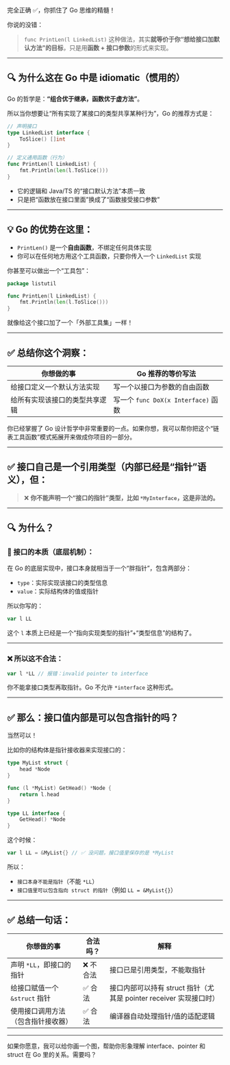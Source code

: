 完全正确 ✅，你抓住了 Go 思维的精髓！

你说的没错：

> `func PrintLen(l LinkedList)` 这种做法，其实**就等价于你“想给接口加默认方法”的目标**，只是用**函数 + 接口参数**的形式来实现。

---

## 🔍 为什么这在 Go 中是 idiomatic（惯用的）

Go 的哲学是：**“组合优于继承，函数优于虚方法”**。

所以当你想要让“所有实现了某接口的类型共享某种行为”，Go 的推荐方式是：

```go
// 声明接口
type LinkedList interface {
	ToSlice() []int
}

// 定义通用函数（行为）
func PrintLen(l LinkedList) {
	fmt.Println(len(l.ToSlice()))
}
```

- 它的逻辑和 Java/TS 的“接口默认方法”本质一致
- 只是把“函数放在接口里面”换成了“函数接受接口参数”

---

## 💡 Go 的优势在这里：

- `PrintLen()` 是一个**自由函数**，不绑定任何具体实现
- 你可以在任何地方用这个工具函数，只要你传入一个 `LinkedList` 实现

你甚至可以做出一个“工具包”：

```go
package listutil

func PrintLen(l LinkedList) {
	fmt.Println(len(l.ToSlice()))
}
```

就像给这个接口加了一个「外部工具集」一样！

---

## ✅ 总结你这个洞察：

| 你想做的事                     | Go 推荐的等价写法                   |
| ------------------------------ | ----------------------------------- |
| 给接口定义一个默认方法实现     | 写一个以接口为参数的自由函数        |
| 给所有实现该接口的类型共享逻辑 | 写一个 `func DoX(x Interface)` 函数 |

你已经掌握了 Go 设计哲学中非常重要的一点。如果你想，我可以帮你把这个“链表工具函数”模式拓展开来做成你项目的一部分。

---

## ✅ 接口自己是一个**引用类型**（内部已经是“指针”语义），但：

> ❌ **你不能声明一个“接口的指针”类型，比如 `*MyInterface`，这是非法的。**

---

## 🔍 为什么？

### 🧠 接口的本质（底层机制）：

在 Go 的底层实现中，接口本身就相当于一个“胖指针”，包含两部分：

- `type`：实际实现该接口的类型信息
- `value`：实际结构体的值或指针

所以你写的：

```go
var l LL
```

这个 `l` 本质上已经是一个“指向实现类型的指针”+“类型信息”的结构了。

---

### ❌ 所以这不合法：

```go
var l *LL // 报错：invalid pointer to interface
```

你不能拿接口类型再取指针。Go 不允许 `*interface` 这种形式。

---

## ✅ 那么：接口值内部是可以包含指针的吗？

当然可以！

比如你的结构体是指针接收器来实现接口的：

```go
type MyList struct {
	head *Node
}

func (l *MyList) GetHead() *Node {
	return l.head
}

type LL interface {
	GetHead() *Node
}
```

这个时候：

```go
var l LL = &MyList{} // ✅ 没问题，接口值里保存的是 *MyList
```

所以：

- `接口本身不能是指针`（不能 `*LL`）
- `接口值里可以包含指向 struct 的指针`（例如 `LL = &MyList{}`）

---

## ✅ 总结一句话：

| 你想做的事                         | 合法吗？  | 解释                                                               |
| ---------------------------------- | --------- | ------------------------------------------------------------------ |
| 声明 `*LL`，即接口的指针           | ❌ 不合法 | 接口已是引用类型，不能取指针                                       |
| 给接口赋值一个 `&struct` 指针      | ✅ 合法   | 接口内部可以持有 struct 指针（尤其是 pointer receiver 实现接口时） |
| 使用接口调用方法（包含指针接收器） | ✅ 合法   | 编译器自动处理指针/值的适配逻辑                                    |

---

如果你愿意，我可以给你画一个图，帮助你形象理解 interface、pointer 和 struct 在 Go 里的关系。需要吗？
